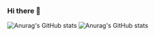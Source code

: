 ### Hi there 👋

![Anurag's GitHub stats](https://github-readme-stats.vercel.app/api?username=SunnnLucky&hide=contribs,prs,stars,issues)
![Anurag's GitHub stats](https://github-readme-stats.vercel.app/api?username=SunnnLucky&show_icons=true)
